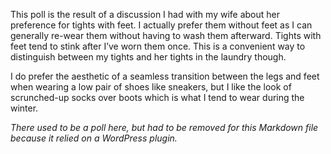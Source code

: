 This poll is the result of a discussion I had with my wife about her preference for tights with feet. I actually prefer them without feet as I can generally re-wear them without having to wash them afterward. Tights with feet tend to stink after I’ve worn them once. This is a convenient way to distinguish between my tights and her tights in the laundry though.

I do prefer the aesthetic of a seamless transition between the legs and feet when wearing a low pair of shoes like sneakers, but I like the look of scrunched-up socks over boots which is what I tend to wear during the winter.

*There used to be a poll here, but had to be removed for this Markdown file because it relied on a WordPress plugin.*